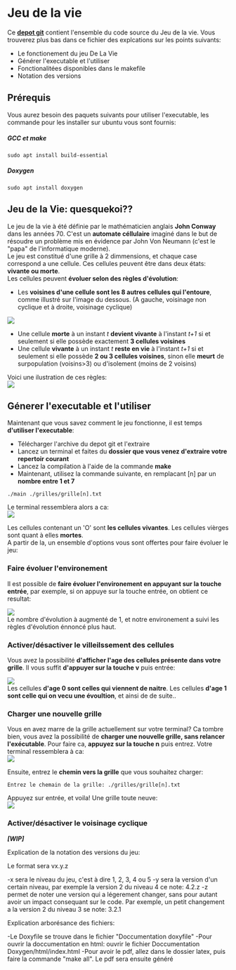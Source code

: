 # **Jeu de la vie**


Ce **[depot git](https://git.unistra.fr/bendriss/tech-dev-rendu-jeu-de-la-vie)** contient l'ensemble du code source du Jeu de la vie. Vous trouverez plus bas dans ce fichier des explcations sur les points suivants:

- Le fonctionement du jeu De La Vie
- Générer l'executable et l'utiliser
- Fonctionalitées disponibles dans le makefile
- Notation des versions

Prérequis
---------
Vous aurez besoin des paquets suivants pour utiliser l'executable, les commande pour les installer sur ubuntu vous sont fournis:
##### GCC et make
```
sudo apt install build-essential
```

##### Doxygen
```
sudo apt install doxygen
```



## Jeu de la Vie: quesquekoi??

Le jeu de la vie à été définie par le mathématicien anglais **John Conway** dans les années 70. C'est un **automate céllulaire** imaginé dans le but de résoudre un problème mis en évidence par John Von Neumann (c'est le "papa" de l'informatique moderne).  
Le jeu est constitué d'une grille à 2 dimmensions, et chaque case correspond a une cellule. Ces cellules peuvent être dans deux états: **vivante ou morte**.  
Les cellules peuvent **évoluer selon des règles d'évolution**:
- Les **voisines d'une cellule sont les 8 autres cellules qui l'entoure**, comme illustré sur l'image du dessous. (A gauche, voisinage non cyclique et à droite, voisinage cyclique)

![](https://media.discordapp.net/attachments/879749492868526150/901791645899579402/unknown.png)
- Une cellule **morte** à un instant *t* **devient vivante** à l'instant *t+1* si et seulement si elle possède exactement **3 cellules voisines**
- Une cellule **vivante** à un instant *t* **reste en vie** à l'instant *t+1* si et seulement si elle possède **2 ou 3 cellules voisines**, sinon elle **meurt** de surpopulation (voisins>3) ou d'isolement (moins de 2 voisins)

Voici une ilustration de ces règles:  
![](https://cdn.discordapp.com/attachments/879749492868526150/901789717203386398/unknown.png)

## Génerer l'executable et l'utiliser
Maintenant que vous savez comment le jeu fonctionne, il est temps **d'utiliser l'executable**:  
- Télécharger l'archive du depot git et l'extraire
- Lancez un terminal et faites du **dossier que vous venez d'extraire votre repertoir courant**
- Lancez la compilation à l'aide de la commande **make**
- Maintenant, utilisez la commande suivante, en remplacant [n] par un **nombre entre 1 et 7**

```
./main ./grilles/grille[n].txt
```
Le terminal ressemblera alors a ca:  
![](https://media.discordapp.net/attachments/879749492868526150/901802847807606895/unknown.png)

Les cellules contenant un 'O' sont **les cellules vivantes**. Les cellules vièrges sont quant à elles **mortes**.\
A partir de la, un ensemble d'options vous sont offertes pour faire évoluer le jeu:

### Faire évoluer l'environement
Il est possible de **faire évoluer l'environement en appuyant sur la touche entrée**, par exemple, si on appuye sur la touche entrée, on obtient ce resultat:

![](https://media.discordapp.net/attachments/879749492868526150/901803303355166730/unknown.png)  
Le nombre d'évolution à augmenté de 1, et notre environement a suivi les règles d'évolution énnoncé plus haut.

### Activer/désactiver le villeilssement des cellules
Vous avez la possibilité **d'afficher l'age des cellules présente dans votre grille**. Il vous suffit **d'appuyer sur la touche v** puis entrée:

![](https://media.discordapp.net/attachments/879749492868526150/901810177420976148/unknown.png)  
Les cellules **d'age 0 sont celles qui viennent de naitre**. Les cellules **d'age 1 sont celle qui on vecu une évoultion**, et ainsi de de suite..

### Charger une nouvelle grille

Vous en avez marre de la grille actuellement sur votre terminal? Ca tombre bien, vous avez la possibilité de **charger une nouvelle grille, sans relancer l'exécutable**. Pour faire ca, **appuyez sur la touche n** puis entrez. Votre terminal ressemblera à ca:  
![](https://media.discordapp.net/attachments/879749492868526150/901817907946856458/unknown.png)

Ensuite, entrez le **chemin vers la grille** que vous souhaitez charger:
```
Entrez le chemain de la grille: ./grilles/grille[n].txt
```
Appuyez sur entrée, et voila! Une grille toute neuve:  
![](https://media.discordapp.net/attachments/879749492868526150/901818848125284402/unknown.png)

### Activer/désactiver le voisinage cyclique

***[WIP]***

Explication de la notation des versions du jeu:

Le format sera vx.y.z

-x sera le niveau du jeu, c'est à dire 1, 2, 3, 4 ou 5
-y sera la version d'un certain niveau, par exemple la version 2 du niveau 4 ce note: 4.2.z
-z permet de noter une version qui a légerement changer, sans pour autant avoir un impact consequant sur le code. Par exemple, un petit changement a la version 2 du niveau 3 se note: 3.2.1

Explication arborésance des fichiers:

-Le Doxyfile se trouve dans le fichier "Doccumentation doxyfile"
-Pour ouvrir la doccumentation en html: ouvrir le fichier Doccumentation Doxygen/html/index.html
-Pour avoir le pdf, allez dans le dossier latex, puis faire la commande "make all". Le pdf sera ensuite généré
